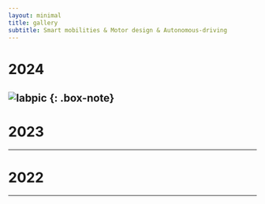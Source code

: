 ```yaml
---
layout: minimal
title: gallery
subtitle: Smart mobilities & Motor design & Autonomous-driving
---
```

# 2024
![labpic](https://github.com/hrchalab/hrchalab.github.io/blob/master/assets/img/2024hongbo.jpg?raw=true)
{: .box-note}
---
# 2023
---
# 2022
---

